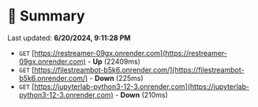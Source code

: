 # 📖 Summary
Last updated: **6/20/2024, 9:11:28 PM**

- `GET` [https://restreamer-09gx.onrender.com](https://restreamer-09gx.onrender.com) - **Up** (22409ms)
- `GET` [https://filestreambot-b5k6.onrender.com/](https://filestreambot-b5k6.onrender.com/) - **Down** (225ms)
- `GET` [https://jupyterlab-python3-12-3.onrender.com](https://jupyterlab-python3-12-3.onrender.com) - **Down** (210ms)
